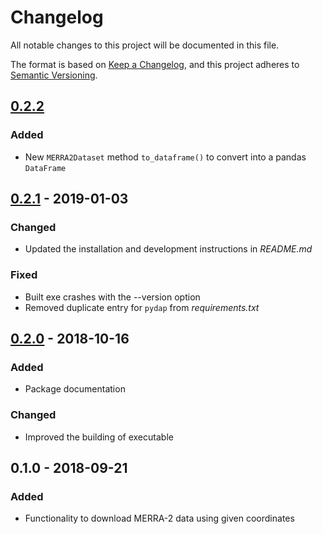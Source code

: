 # Changelog
All notable changes to this project will be documented in this file.

The format is based on [Keep a Changelog](https://keepachangelog.com/en/1.0.0/),
and this project adheres to [Semantic Versioning](https://semver.org/spec/v2.0.0.html).

## [0.2.2]
### Added
- New `MERRA2Dataset` method `to_dataframe()` to convert into a pandas `DataFrame`

## [0.2.1] - 2019-01-03
### Changed
- Updated the installation and development instructions in *README.md*
### Fixed
- Built exe crashes with the --version option
- Removed duplicate entry for `pydap` from *requirements.txt*

## [0.2.0] - 2018-10-16
### Added
- Package documentation
### Changed
- Improved the building of executable

## 0.1.0 - 2018-09-21
### Added
- Functionality to download MERRA-2 data using given coordinates

[Unreleased]: https://github.com/Spine-project/MetReLoad/compare/v0.2.2...HEAD
[0.2.2]: https://github.com/Spine-project/MetReLoad/compare/v0.2.1...v0.2.2
[0.2.1]: https://github.com/Spine-project/MetReLoad/compare/v0.2.0...v0.2.1
[0.2.0]: https://github.com/Spine-project/MetReLoad/compare/v0.1.0...v0.2.0
